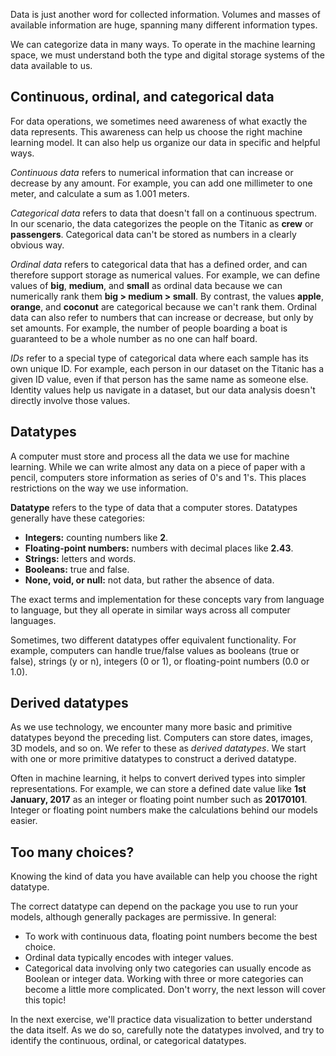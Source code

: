 Data is just another word for collected information. Volumes and masses of available information are huge, spanning many different information types.

We can categorize data in many ways. To operate in the machine learning space, we must understand both the type and digital storage systems of the data available to us.

## Continuous, ordinal, and categorical data

For data operations, we sometimes need awareness of what exactly the data represents. This awareness can help us choose the right machine learning model. It can also help us organize our data in specific and helpful ways.

_Continuous data_ refers to numerical information that can increase or decrease by any amount. For example, you can add one millimeter to one meter, and calculate a sum as 1.001 meters.

_Categorical data_ refers to data that doesn't fall on a continuous spectrum. In our scenario, the data categorizes the people on the Titanic as **crew** or **passengers**. Categorical data can't be stored as numbers in a clearly obvious way.

_Ordinal data_ refers to categorical data that has a defined order, and can therefore support storage as numerical values. For example, we can define values of **big**, **medium**, and **small** as ordinal data because we can numerically rank them **big > medium > small**. By contrast, the values **apple**, **orange**, and **coconut** are categorical because we can't rank them. Ordinal data can also refer to numbers that can increase or decrease, but only by set amounts. For example, the number of people boarding a boat is guaranteed to be a whole number as no one can half board.

_IDs_ refer to a special type of categorical data where each sample has its own unique ID. For example, each person in our dataset on the Titanic has a given ID value, even if that person has the same name as someone else. Identity values help us navigate in a dataset, but our data analysis doesn't directly involve those values.

## Datatypes

A computer must store and process all the data we use for machine learning. While we can write almost any data on a piece of paper with a pencil, computers store information as series of 0's and 1's. This places restrictions on the way we use information.

**Datatype** refers to the type of data that a computer stores. Datatypes generally have these categories:

- **Integers:** counting numbers like **2**.
- **Floating-point numbers:** numbers with decimal places like **2.43**.
- **Strings:** letters and words.
- **Booleans:** true and false.
- **None, void, or null:** not data, but rather the absence of data.

The exact terms and implementation for these concepts vary from language to language, but they all operate in similar ways across all computer languages.

Sometimes, two different datatypes offer equivalent functionality. For example, computers can handle true/false values as booleans (true or false), strings (y or n), integers (0 or 1), or floating-point numbers (0.0 or 1.0).

## Derived datatypes

As we use technology, we encounter many more basic and primitive datatypes beyond the preceding list. Computers can store dates, images, 3D models, and so on. We refer to these as _derived datatypes_. We start with one or more primitive datatypes to construct a derived datatype.

Often in machine learning, it helps to convert derived types into simpler representations. For example, we can store a defined date value like **1st January, 2017** as an integer or floating point number such as **20170101**. Integer or floating point numbers make the calculations behind our models easier.

## Too many choices?

Knowing the kind of data you have available can help you choose the right datatype.

The correct datatype can depend on the package you use to run your models, although generally packages are permissive. In general:

- To work with continuous data, floating point numbers become the best choice.
- Ordinal data typically encodes with integer values.
- Categorical data involving only two categories can usually encode as Boolean or integer data. Working with three or more categories can become a little more complicated. Don't worry, the next lesson will cover this topic!

In the next exercise, we'll practice data visualization to better understand the data itself. As we do so, carefully note the datatypes involved, and try to identify the continuous, ordinal, or categorical datatypes.
